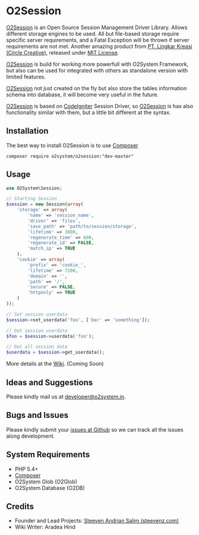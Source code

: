 O2Session
=====
[O2Session][3] is an Open Source Session Management Driver Library. 
Allows different storage engines to be used. 
All but file-based storage require specific server requirements, and a Fatal Exception will be thrown if server requirements are not met. 
Another amazing product from [PT. Lingkar Kreasi (Circle Creative)][1], released under [MIT License][4].

[O2Session][3] is build for working more powerfull with O2System Framework, but also can be used for integrated with others as standalone version with limited features.

[O2Session][3] not just created on the fly but also store the tables information schema into database, it will become very useful in the future.

[O2Session][3] is based on [CodeIgniter][10] Session Driver, so [O2Session][3] is has also functionality similar with them, but a little bit different at the syntax.

Installation
------------
The best way to install O2Session is to use [Composer][7]
```
composer require o2system/o2session:"dev-master"
```

Usage
-----
```php
use O2System\Session;

// Starting Session
$session = new Session(array(
    'storage' => array(
        'name' => 'session_name',
        'driver' => 'files',
        'save_path' => 'path/to/session/storage',
        'lifetime' => 3600,
        'regenerate_time' => 600,
        'regenerate_id' => FALSE,
        'match_ip' => TRUE
    ),
    'cookie' => array(
        'prefix' => 'cookie_',
        'lifetime' => 7200,
        'domain' => '',
        'path' => '/',
        'secure' => FALSE,
        'httponly' => TRUE
    )
));

// Set session userdata
$session->set_userdata('foo', ['bar' => 'something']);

// Get session userdata
$foo = $session->userdata('foo');

// Get all session data
$userdata = $session->get_userdata();
```

More details at the [Wiki][6]. (Coming Soon)

Ideas and Suggestions
---------------------
Please kindly mail us at [developer@o2system.in][9].

Bugs and Issues
---------------
Please kindly submit your [issues at Github][5] so we can track all the issues along development.

System Requirements
-------------------
- PHP 5.4+
- [Composer][10]
- O2System Glob (O2Glob)
- O2System Database (O2DB)

Credits
-------
* Founder and Lead Projects: [Steeven Andrian Salim (steevenz.com)][8]
* Wiki Writer: Aradea Hind

[1]: http://circle-creative.com
[2]: http://o2system.in
[3]: http://o2system.in/features/o2session
[4]: http://o2system.in/features/o2session/license
[5]: http://github.com/circlecreative/o2session/issues
[6]: http://github.com/circlecreative/o2session/wiki
[7]: https://packagist.org/packages/o2system/o2session
[8]: http://steevenz.com
[9]: mailto:developer@o2system.in
[10]: https://getcomposer.org
[11]: http://codeigniter.com
